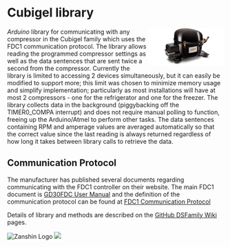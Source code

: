 # Cubigel library
<img src="https://github.com/SV-Zanshin/Cubigel/blob/master/Images/HuayiCompressor.png" width="175" align="right"/> *Arduino* library for communicating with any compressor in the Cubigel family which uses the FDC1 communication protocol. The library allows reading the programmed compressor settings as well as the data sentences that are sent twice a second from the compressor.
Currently the library is limited to accessing 2 devices simultaneously, but it can easily be modified to support more; this limit was chosen to minimize memory usage and simplify implementation; particularly as most installations will have at most 2 compressors - one for the refrigerator and one for the freezer.
The library collects data in the background (piggybacking off the TIMER0_COMPA interrupt) and does not require manual polling to function, freeing up the Arduino/Atmel to perform other tasks. The data sentences containing RPM and amperage values are averaged automatically so that the correct value since the last reading is always returned regardless of how long it takes between library calls to retrieve the data.

## Communication Protocol
The manufacturer has published several documents regarding communicating with the FDC1 controller on their website. The main FDC1 document is [GD30FDC User Manual](http://www.huayicompressor.es/phocadownload/user-manuals/user_manual_gd30fdc.pdf) and the definition of the communication protocol can be found at [FDC1 Communication Protocol](https://www.sv-zanshin.com/r/manuals/cubigel_fdc1_communication_protocol.pdf)

Details of library and methods are described on the [GitHub DSFamily Wiki](https://github.com/SV-Zanshin/Cubigel/wiki) pages.

![Zanshin Logo](https://www.sv-zanshin.com/images/gif/zanshinkanjitiny.gif) <img src="https://www.sv-zanshin.com/images/gif/zanshintext.gif" width="75"/>
